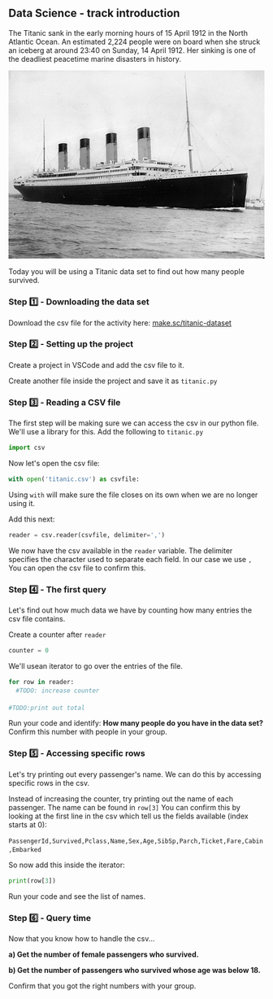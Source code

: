 ## Data Science - track introduction

The Titanic sank in the early morning hours of 15 April 1912 in the North Atlantic Ocean. An estimated 2,224 people were on board when she struck an iceberg at around 23:40 on Sunday, 14 April 1912. Her sinking is one of the deadliest peacetime marine disasters in history.

![titanic](sources/titanic.jpg)

Today you will be using a Titanic data set to find out how many people survived.

### Step 1️⃣ - Downloading the data set

Download the csv file for the activity here: [make.sc/titanic-dataset](make.sc/titanic-dataset)

### Step 2️⃣ - Setting up the project

Create a project in VSCode and add the csv file to it.

Create another file inside the project and save it as `titanic.py`

### Step 3️⃣ - Reading a CSV file

The first step will be making sure we can access the csv in our python file. We'll use a library for this. Add the following to `titanic.py`

```python
import csv
```

Now let's open the csv file:

```python
with open('titanic.csv') as csvfile:
```
Using `with` will make sure the file closes on its own when we are no longer using it.

Add this next:

```python
reader = csv.reader(csvfile, delimiter=',')
```

We now have the csv available in the `reader` variable. The delimiter specifies the character used to separate each field. In our case we use `,` You can open the csv file to confirm this.

### Step 4️⃣ - The first query

Let's find out how much data we have by counting how many entries the csv file contains.

Create a counter after `reader`

```python
counter = 0
```

We'll usean iterator to go over the entries of the file.

```python
for row in reader:
  #TODO: increase counter

#TODO:print out total
```

Run your code and identify:
**How many people do you have in the data set?** Confirm this number with people in your group.

### Step 5️⃣ - Accessing specific rows

Let's try printing out every passenger's name. We can do this by accessing specific rows in the csv.

Instead of increasing the counter, try printing out the name of each passenger. The name can be found in `row[3]` You can confirm this by looking at the first line in the csv which tell us the fields available (index starts at 0):

`PassengerId,Survived,Pclass,Name,Sex,Age,SibSp,Parch,Ticket,Fare,Cabin,Embarked`

So now add this inside the iterator:

```python
print(row[3])
```

Run your code and see the list of names.

### Step 6️⃣ - Query time

Now that you know how to handle the csv...

**a) Get the number of female passengers who survived.**

**b) Get the number of passengers who survived whose age was below 18.**

Confirm that you got the right numbers with your group.
